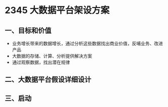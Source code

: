 # 2345 大数据平台架设方案

## 一、目标和价值

- 业务增长带来的数据增长，通过分析这些数据找出商业价值，反哺业务、改进产品
- 大数据的存储、计算、分析提供解决方案
- 通过观察数据，找出潜在规律

## 二、大数据平台假设详细设计


## 三、启动
